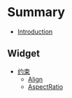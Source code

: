 # Summary

* [Introduction](README.md)

## Widget

* [约束](/_posts/widget-layout-chapter.md)
	* [Align](/_posts/widget-layout-Align.md)
	* [AspectRatio](/_posts/widget-layout-AspectRatio.md)